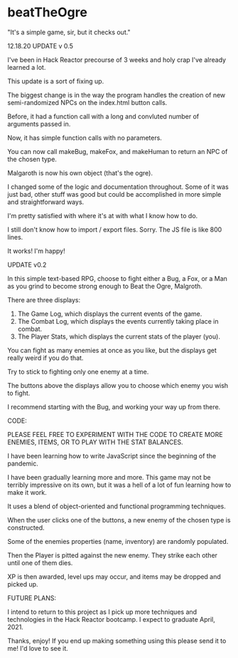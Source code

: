 # beatTheOgre
"It's a simple game, sir, but it checks out."

12.18.20
UPDATE
v 0.5

I've been in Hack Reactor precourse of 3 weeks and holy crap I've already learned a lot.

This update is a sort of fixing up. 

The biggest change is in the way the program handles the creation of new semi-randomized NPCs on the index.html button calls.

Before, it had a function call with a long and convluted number of arguments passed in.

Now, it has simple function calls with no parameters.

You can now call makeBug, makeFox, and makeHuman to return an NPC of the chosen type.

Malgaroth is now his own object (that's the ogre).

I changed some of the logic and documentation throughout. Some of it was just bad, other stuff was good but could be accomplished in more simple and straightforward ways.

I'm pretty satisfied with where it's at with what I know how to do. 

I still don't know how to import / export files. Sorry. The JS file is like 800 lines.

It works! I'm happy!

UPDATE
v0.2 

In this simple text-based RPG, choose to fight either a Bug, a Fox, or a Man as you grind to become strong enough to Beat the Ogre, Malgroth.

There are three displays:

1) The Game Log, which displays the current events of the game.
2) The Combat Log, which displays the events currently taking place in combat.
3) The Player Stats, which displays the current stats of the player (you).

You can fight as many enemies at once as you like, but the displays get really weird if you do that.

Try to stick to fighting only one enemy at a time.

The buttons above the displays allow you to choose which enemy you wish to fight.

I recommend starting with the Bug, and working your way up from there.



CODE:

PLEASE FEEL FREE TO EXPERIMENT WITH THE CODE TO CREATE MORE ENEMIES, ITEMS, OR TO PLAY WITH THE STAT BALANCES.

I have been learning how to write JavaScript since the beginning of the pandemic. 

I have been gradually learning more and more. This game may not be terribly impressive on its own, but it was a hell of a lot of fun learning how to make it work.

It uses a blend of object-oriented and functional programming techniques.

When the user clicks one of the buttons, a new enemy of the chosen type is constructed.

Some of the enemies properties (name, inventory) are randomly populated.

Then the Player is pitted against the new enemy. They strike each other until one of them dies.

XP is then awarded, level ups may occur, and items may be dropped and picked up. 



FUTURE PLANS:

I intend to return to this project as I pick up more techniques and technologies in the Hack Reactor bootcamp. I expect to graduate April, 2021.


Thanks, enjoy! If you end up making something using this please send it to me! I'd love to see it.
